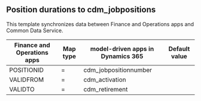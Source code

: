 ## Position durations to cdm_jobpositions

This template synchronizes data between Finance and Operations apps and Common Data Service.

Finance and Operations apps | Map type | model-driven apps in Dynamics 365 | Default value
---|---|---|---
POSITIONID | = | cdm_jobpositionnumber | 
VALIDFROM | = | cdm_activation | 
VALIDTO | = | cdm_retirement | 
